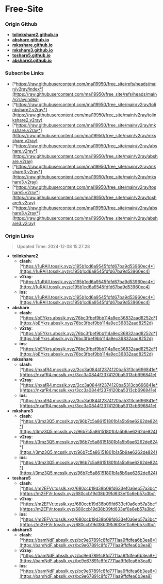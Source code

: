 # Free-Site

### Origin Github

- [**tolinkshare2.github.io**](https://github.com/tolinkshare2/tolinkshare2.github.io)
- [**abshare.github.io**](https://github.com/abshare/abshare.github.io)
- [**mksshare.github.io**](https://github.com/mksshare/mksshare.github.io)
- [**mkshare3.github.io**](https://github.com/mkshare3/mkshare3.github.io)
- [**toshare5.github.io**](https://github.com/toshare5/toshare5.github.io)
- [**abshare3.github.io**](https://github.com/abshare3/abshare3.github.io)

### Subscribe Links

- [*https://raw.githubusercontent.com/mai19950/free_site/refs/heads/main/v2ray/index*](https://raw.githubusercontent.com/mai19950/free_site/refs/heads/main/v2ray/index)
- [*https://raw.githubusercontent.com/mai19950/free_site/main/v2ray/tolinkshare2.v2ray*](https://raw.githubusercontent.com/mai19950/free_site/main/v2ray/tolinkshare2.v2ray)
- [*https://raw.githubusercontent.com/mai19950/free_site/main/v2ray/mksshare.v2ray*](https://raw.githubusercontent.com/mai19950/free_site/main/v2ray/mksshare.v2ray)
- [*https://raw.githubusercontent.com/mai19950/free_site/main/v2ray/abshare.v2ray*](https://raw.githubusercontent.com/mai19950/free_site/main/v2ray/abshare.v2ray)
- [*https://raw.githubusercontent.com/mai19950/free_site/main/v2ray/mkshare3.v2ray*](https://raw.githubusercontent.com/mai19950/free_site/main/v2ray/mkshare3.v2ray)
- [*https://raw.githubusercontent.com/mai19950/free_site/main/v2ray/toshare5.v2ray*](https://raw.githubusercontent.com/mai19950/free_site/main/v2ray/toshare5.v2ray)
- [*https://raw.githubusercontent.com/mai19950/free_site/main/v2ray/abshare3.v2ray*](https://raw.githubusercontent.com/mai19950/free_site/main/v2ray/abshare3.v2ray)

### Origin Links

> Updated Time: 2024-12-08 15:27:28

- **tolinkshare2**
  - **clash**: [*https://1uRAII.tosslk.xyz/c195b1cd6a9545fdfd67ba9d53960ec4*](https://1uRAII.tosslk.xyz/c195b1cd6a9545fdfd67ba9d53960ec4)
  - **v2ray**: [*https://1uRAII.tosslk.xyz/c195b1cd6a9545fdfd67ba9d53960ec4*](https://1uRAII.tosslk.xyz/c195b1cd6a9545fdfd67ba9d53960ec4)
  - **ios**: [*https://1uRAII.tosslk.xyz/c195b1cd6a9545fdfd67ba9d53960ec4*](https://1uRAII.tosslk.xyz/c195b1cd6a9545fdfd67ba9d53960ec4)
- **abshare**
  - **clash**: [*https://oEYkrs.absslk.xyz/76bc3fbef9bb114a9ec36832aad8252d*](https://oEYkrs.absslk.xyz/76bc3fbef9bb114a9ec36832aad8252d)
  - **v2ray**: [*https://oEYkrs.absslk.xyz/76bc3fbef9bb114a9ec36832aad8252d*](https://oEYkrs.absslk.xyz/76bc3fbef9bb114a9ec36832aad8252d)
  - **ios**: [*https://oEYkrs.absslk.xyz/76bc3fbef9bb114a9ec36832aad8252d*](https://oEYkrs.absslk.xyz/76bc3fbef9bb114a9ec36832aad8252d)
- **mksshare**
  - **clash**: [*https://nxafR4.mcsslk.xyz/3cc3a0844f2374120ba5313cb696841e*](https://nxafR4.mcsslk.xyz/3cc3a0844f2374120ba5313cb696841e)
  - **v2ray**: [*https://nxafR4.mcsslk.xyz/3cc3a0844f2374120ba5313cb696841e*](https://nxafR4.mcsslk.xyz/3cc3a0844f2374120ba5313cb696841e)
  - **ios**: [*https://nxafR4.mcsslk.xyz/3cc3a0844f2374120ba5313cb696841e*](https://nxafR4.mcsslk.xyz/3cc3a0844f2374120ba5313cb696841e)
- **mkshare3**
  - **clash**: [*https://3mz3Q5.mcsslk.xyz/96b7c5a86151801b1a5b9ae6262de824*](https://3mz3Q5.mcsslk.xyz/96b7c5a86151801b1a5b9ae6262de824)
  - **v2ray**: [*https://3mz3Q5.mcsslk.xyz/96b7c5a86151801b1a5b9ae6262de824*](https://3mz3Q5.mcsslk.xyz/96b7c5a86151801b1a5b9ae6262de824)
  - **ios**: [*https://3mz3Q5.mcsslk.xyz/96b7c5a86151801b1a5b9ae6262de824*](https://3mz3Q5.mcsslk.xyz/96b7c5a86151801b1a5b9ae6262de824)
- **toshare5**
  - **clash**: [*https://m2EFVr.tosslk.xyz/680ccb19d38b09fd633ef0a6eb57a3bc*](https://m2EFVr.tosslk.xyz/680ccb19d38b09fd633ef0a6eb57a3bc)
  - **v2ray**: [*https://m2EFVr.tosslk.xyz/680ccb19d38b09fd633ef0a6eb57a3bc*](https://m2EFVr.tosslk.xyz/680ccb19d38b09fd633ef0a6eb57a3bc)
  - **ios**: [*https://m2EFVr.tosslk.xyz/680ccb19d38b09fd633ef0a6eb57a3bc*](https://m2EFVr.tosslk.xyz/680ccb19d38b09fd633ef0a6eb57a3bc)
- **abshare3**
  - **clash**: [*https://bamNdF.absslk.xyz/bc9e67891c8fd7711aa9ffdfea6b3ea8*](https://bamNdF.absslk.xyz/bc9e67891c8fd7711aa9ffdfea6b3ea8)
  - **v2ray**: [*https://bamNdF.absslk.xyz/bc9e67891c8fd7711aa9ffdfea6b3ea8*](https://bamNdF.absslk.xyz/bc9e67891c8fd7711aa9ffdfea6b3ea8)
  - **ios**: [*https://bamNdF.absslk.xyz/bc9e67891c8fd7711aa9ffdfea6b3ea8*](https://bamNdF.absslk.xyz/bc9e67891c8fd7711aa9ffdfea6b3ea8)
